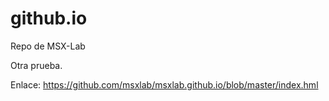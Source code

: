 # github.io
Repo de MSX-Lab

Otra prueba.

Enlace: https://github.com/msxlab/msxlab.github.io/blob/master/index.hml
